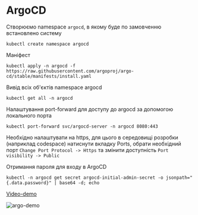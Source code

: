 # ArgoCD

Створюємо namespace `argocd`, в якому буде по замовченню встановлено систему
```
kubectl create namespace argocd
```

Маніфест
```
kubectl apply -n argocd -f https://raw.githubusercontent.com/argoproj/argo-cd/stable/manifests/install.yaml
```

Вивід всіх об'єктів namespace argocd
```
kubectl get all -n argocd
```

Налаштування port-forward для доступу до argocd за допомогою локального порта

```
kubectl port-forward svc/argocd-server -n argocd 8080:443
```

Необхідно налаштувати на https, для цього в середовищі розробки (наприклад codespace) натиснути вкладку Ports, обрати необхідний порт 
`Change Port Protocol -> Https`
та змінити доступність
`Port visibility -> Public`

Отримання пароля для входу в ArgoCD
```
kubectl -n argocd get secret argocd-initial-admin-secret -o jsonpath="{.data.password}" | base64 -d; echo
```

[Video-demo](https://asciinema.org/a/hCvcXkYhxZ8FCBXwBvoM0xui9)

![argo-demo](/assets/argo-demo.gif)